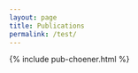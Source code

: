 ```yaml
---
layout: page
title: Publications
permalink: /test/
---
```


<script type="text/javascript" src="https://cdn.jsdelivr.net/gh/pcooksey/bibtex-js@1.0.0/src/bibtex_js.min.js"></script>
<bibtex src="test.bib"></bibtex>
<bibtex src="_bibliography/choener.bib"></bibtex>


{% include pub-choener.html %}


